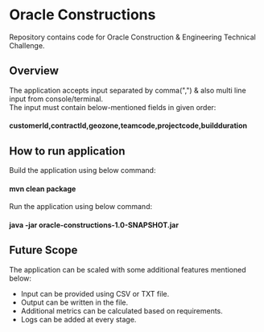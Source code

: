 # Oracle Constructions  
    
Repository contains code for Oracle Construction & Engineering Technical Challenge.

## Overview
    
The application accepts input separated by comma(",") & also multi line input from console/terminal.    
The input must contain below-mentioned fields in given order:
#### customerId,contractId,geozone,teamcode,projectcode,buildduration

## How to run application
Build the application using below command:
#### mvn clean package  
Run the application using below command:
#### java -jar oracle-constructions-1.0-SNAPSHOT.jar

## Future Scope
The application can be scaled with some additional features mentioned below:
* Input can be provided using CSV or TXT file.
* Output can be written in the file.
* Additional metrics can be calculated based on requirements.
* Logs can be added at every stage.
